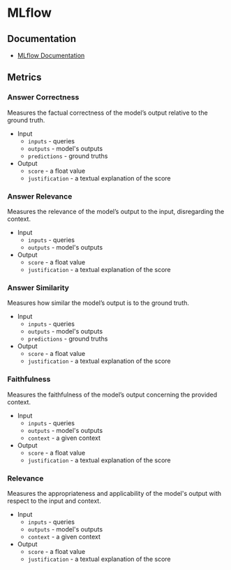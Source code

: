 # MLflow

## Documentation
- [MLflow Documentation](https://mlflow.org/docs/latest/index.html)

## Metrics

### Answer Correctness
Measures the factual correctness of the model’s output relative to the ground truth.

- Input
    - `inputs` - queries
    - `outputs` - model's outputs
    - `predictions` - ground truths
- Output
    - `score` - a float value
    - `justification` - a textual explanation of the score

### Answer Relevance
Measures the relevance of the model’s output to the input, disregarding the context.

- Input
    - `inputs` - queries
    - `outputs` - model's outputs
- Output
    - `score` - a float value
    - `justification` - a textual explanation of the score

### Answer Similarity
Measures how similar the model’s output is to the ground truth.

- Input
    - `inputs` - queries
    - `outputs` - model's outputs
    - `predictions` - ground truths
- Output
    - `score` - a float value
    - `justification` - a textual explanation of the score
    
### Faithfulness
Measures the faithfulness of the model’s output concerning the provided context.

- Input
    - `inputs` - queries
    - `outputs` - model's outputs
    - `context` - a given context
- Output
    - `score` - a float value
    - `justification` - a textual explanation of the score

### Relevance
Measures the appropriateness and applicability of the model's output with respect to the input and context.

- Input
    - `inputs` - queries
    - `outputs` - model's outputs
    - `context` - a given context
- Output
    - `score` - a float value
    - `justification` - a textual explanation of the score